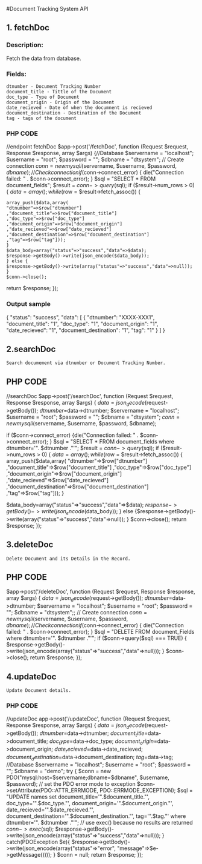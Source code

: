 #Document Tracking System API



## 1. fetchDoc

### Description:
Fetch the data from database.

### Fields:
    dtnumber - Document Tracking Number
    document_title - Tittle of the Document
    doc_type - Type of Document 
    document_origin - Origin of the Document
    date_recieved - Date of when the documnent is recieved
    document_destination - Destination of the Document
    tag - tags of the document


### PHP CODE

//endpoint fetchDoc
$app->post('/fetchDoc', function (Request $request, Response $response, array $args) {//Database
    $servername = "localhost";
    $username = "root";
    $password = "";
    $dbname = "dtsystem";
    // Create connection
    $conn = new mysqli($servername, $username, $password, $dbname);
    // Check connection
    if ($conn->connect_error) {
    die("Connection failed: " . $conn->connect_error);
    }
    $sql = "SELECT * FROM document_fields";
    $result = $conn->query($sql);
    if ($result->num_rows > 0) {
    $data=array();
    while($row = $result->fetch_assoc()) {


    array_push($data,array(
    "dtnumber"=>$row["dtnumber"]
    ,"document_title"=>$row["document_title"]
    ,"doc_type"=>$row["doc_type"]
    ,"document_origin"=>$row["document_origin"]
    ,"date_recieved"=>$row["date_recieved"]
    ,"document_destination"=>$row["document_destination"]
    ,"tag"=>$row["tag"]));
    }
    $data_body=array("status"=>"success","data"=>$data);
    $response->getBody()->write(json_encode($data_body));
    } else {
    $response->getBody()->write(array("status"=>"success","data"=>null));
    }
    $conn->close();
return $response;
});



### Output sample

{
    "status": "success",
    "data": [
        {
            "dtnumber": "XXXX-XXX1",
            "document_title": "1",
            "doc_type": "1",
            "document_origin": "1",
            "date_recieved": "1",
            "document_destination": "1",
            "tag": "1"
        }
    ]
}

## 2.searchDoc
    Search documement via dtnumber or Document Tracking Number.

## PHP CODE
//searchDoc
$app->post('/searchDoc', function (Request $request, Response $response, array $args) {
$data=json_decode($request->getBody());
$dtnumber =$data->dtnumber;
$servername = "localhost";
$username = "root";
$password = "";
$dbname = "dtsystem";
$conn = new mysqli($servername, $username, $password, $dbname);

if ($conn->connect_error) {die("Connection failed: " . $conn->connect_error);
}
$sql = "SELECT * FROM document_fields where dtnumber='". $dtnumber ."'";
$result = $conn->query($sql);
if ($result->num_rows > 0) {
$data=array();
while($row = $result->fetch_assoc()) {
array_push($data,array(
"dtnumber"=>$row["dtnumber"]
,"document_title"=>$row["document_title"]
,"doc_type"=>$row["doc_type"]
,"document_origin"=>$row["document_origin"]
,"date_recieved"=>$row["date_recieved"]
,"document_destination"=>$row["document_destination"]
,"tag"=>$row["tag"]));
}

$data_body=array("status"=>"success","data"=>$data);
$response->getBody()->write(json_encode($data_body));
} else {$response->getBody()->write(array("status"=>"success","data"=>null));
}
$conn->close();
return $response;
});





## 3.deleteDoc
    Delete Document and its Details in the Record.


## PHP CODE
$app->post('/deleteDoc', function (Request $request, Response $response, array
$args) {
$data=json_decode($request->getBody());
$dtnumber =$data->dtnumber;
$servername = "localhost";
$username = "root";
$password = "";
$dbname = "dtsystem";;
// Create connection
$conn = new mysqli($servername, $username, $password, $dbname);
// Check connection
if ($conn->connect_error) {
die("Connection failed: " . $conn->connect_error);
}
$sql = "DELETE FROM document_Fields where dtnumber='". $dtnumber ."'";
if ($conn->query($sql) === TRUE) {
$response->getBody()->write(json_encode(array("status"=>"success","data"=>null)));
}
$conn->close();
return $response;
});








## 4.updateDoc
    Update Document details.


### PHP CODE
//updateDoc
app->post('/updateDoc', function (Request $request, Response $response, array
$args) {
$data=json_decode($request->getBody());
$dtnumber=$data->dtnumber;
$document_title=$data->document_title;
$doc_type=$data->doc_type;
$document_origin=$data->document_origin;
$date_recieved=$data->date_recieved;
$document_destination=$data->document_destination;
$tag=$data->tag;
//Database
$servername = "localhost";
$username = "root";
$password = "";
$dbname = "demo";
try {
$conn = new
PDO("mysql:host=$servername;dbname=$dbname", $username, $password);
// set the PDO error mode to exception
$conn->setAttribute(PDO::ATTR_ERRMODE,
PDO::ERRMODE_EXCEPTION);
$sql = "UPDATE names set 
document_title='".$document_title."',
doc_type='".$doc_type."',
document_origin='".$document_origin."',
date_recieved='".$date_recieved."',
document_destination='".$document_destination."',
tag='".$tag."' where dtnumber='". $dtnumber ."'";
// use exec() because no results are returned
$conn->exec($sql);
$response->getBody()->write(json_encode(array("status"=>"success","data"=>null)));
} catch(PDOException $e){
$response->getBody()->write(json_encode(array("status"=>"error",
"message"=>$e->getMessage())));
}
$conn = null;
return $response;
});


